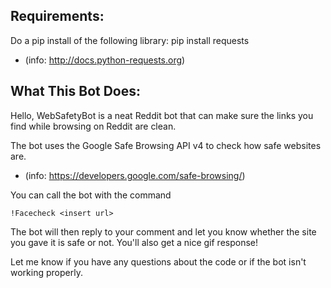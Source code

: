 ## Requirements:

Do a pip install of the following library:
pip install requests

* (info: http://docs.python-requests.org)

## What This Bot Does:

Hello, WebSafetyBot is a neat Reddit bot that can make sure the links you find while browsing
on Reddit are clean. 

The bot uses the Google Safe Browsing API v4 to check how safe websites are.

* (info: https://developers.google.com/safe-browsing/)

You can call the bot with the command 

`!Facecheck <insert url>`

The bot will then reply to your comment and let you know whether the site you gave it
is safe or not. You'll also get a nice gif response!

Let me know if you have any questions about the code or if the bot isn't working properly.
